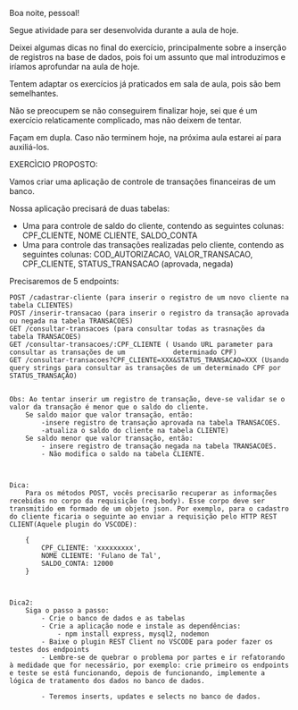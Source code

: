 Boa noite, pessoal!

Segue atividade para ser desenvolvida durante a aula de hoje.  

Deixei algumas dicas no final do exercício, principalmente sobre a inserção de registros na base de dados, pois foi um assunto que mal introduzimos e iríamos aprofundar na aula de hoje.  

Tentem adaptar os exercícios já praticados em sala de aula, pois são bem semelhantes. 

Não se preocupem se não conseguirem finalizar hoje, sei que é um exercício relaticamente complicado, mas não deixem de tentar. 

Façam em dupla. Caso não terminem hoje, na próxima aula estarei aí para auxiliá-los. 



EXERCÌCIO PROPOSTO:

Vamos criar uma aplicação de controle de transações financeiras de um banco.

Nossa aplicação precisará de duas tabelas:
 - Uma para controle de saldo do cliente, contendo as seguintes colunas: CPF_CLIENTE, NOME CLIENTE, SALDO_CONTA
 - Uma para controle das transações realizadas pelo cliente, contendo as seguintes colunas: COD_AUTORIZACAO, VALOR_TRANSACAO, CPF_CLIENTE, STATUS_TRANSACAO (aprovada, negada)
 
 
 Precisaremos de 5 endpoints:
 
	POST /cadastrar-cliente (para inserir o registro de um novo cliente na tabela CLIENTES)
	POST /inserir-transacao (para inserir o registro da transação aprovada ou negada na tabela TRANSACOES)
	GET /consultar-transacoes (para consultar todas as trasnações da tabela TRANSACOES)
	GET /consultar-transacoes/:CPF_CLIENTE ( Usando URL parameter para consultar as transações de um 			determinado CPF)
	GET /consultar-transacoes?CPF_CLIENTE=XXX&STATUS_TRANSACAO=XXX (Usando query strings para consultar as transações de um determinado CPF por STATUS_TRANSAÇÃO)
	
	
	Obs: Ao tentar inserir um registro de transação, deve-se validar se o valor da transação é menor que o saldo do cliente.
		Se saldo maior que valor transação, então:
			-insere registro de transação aprovada na tabela TRANSACOES. 
			-atualiza o saldo do cliente na tabela CLIENTE)
		Se saldo menor que valor transação, então:
			- insere registro de transação negada na tabela TRANSACOES.
			- Não modifica o saldo na tabela CLIENTE.
			
	

	Dica:
		Para os métodos POST, vocês precisarão recuperar as informações recebidas no corpo da requisição (req.body). Esse corpo deve ser transmitido em formado de um objeto json. Por exemplo, para o cadastro do cliente ficaria o seguinte ao enviar a requisição pelo HTTP REST CLIENT(Aquele plugin do VSCODE):
		
		{
			CPF_CLIENTE: 'xxxxxxxxx',
			NOME CLIENTE: 'Fulano de Tal',
			SALDO_CONTA: 12000		
		}


		
	Dica2:
		Siga o passo a passo:
			- Crie o banco de dados e as tabelas
			- Crie a aplicação node e instale as dependências:
				- npm install express, mysql2, nodemon
			- Baixe o plugin REST Client no VSCODE para poder fazer os testes dos endpoints
			- Lembre-se de quebrar o problema por partes e ir refatorando à medidade que for necessário, por exemplo: crie primeiro os endpoints e teste se está funcionando, depois de funcionando, implemente a lógica de tratamento dos dados no banco de dados. 
			
		    - Teremos inserts, updates e selects no banco de dados.
		
			
			
			
	
